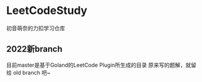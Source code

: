 # LeetCodeStudy
初音萌奈的力扣学习仓库

## 2022新branch
目前master是基于Goland的LeetCode Plugin所生成的目录
原来写的题解，就留给 old branch 吧~
